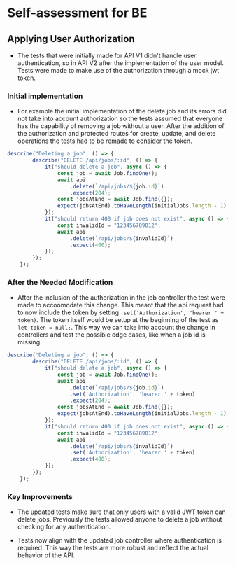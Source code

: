 # Self-assessment for BE

## Applying User Authorization

- The tests that were initially made for API V1 didn't handle user authentication, so in API V2 after the implementation of the user model. Tests were made to make use of the authorization through a mock jwt token.

### Initial implementation

- For example the initial implementation of the delete job and its errors did not take into account authorization so the tests assumed that everyone has the capability of removing a job without a user. After the addition of the authorization and protected routes for create, update, and delete operations the tests had to be remade to consider the token.

```js
describe("Deleting a job", () => {
        describe("DELETE /api/jobs/:id", () => {
            it("should delete a job", async () => {
                const job = await Job.findOne();
                await api
                    .delete(`/api/jobs/${job.id}`)
                    .expect(204);
                const jobsAtEnd = await Job.find({});
                expect(jobsAtEnd).toHaveLength(initialJobs.length - 1);
            });
            it("should return 400 if job does not exist", async () => {
                const invalidId = "123456789012";
                await api
                    .delete(`/api/jobs/${invalidId}`)
                    .expect(400);
            });
        });
    });
```

### After the Needed Modification

- After the inclusion of the authorization in the job controller the test were made to accoomodate this change. This meant that the api request had to now include the token by setting `.set('Authorization', 'bearer ' + token)`. The token itself would be setup at the beginning of the test as `let token = null;`. This way we can take into account the change in controllers and test the possible edge cases, like when a job id is missing.

```js
describe("Deleting a job", () => {
        describe("DELETE /api/jobs/:id", () => {
            it("should delete a job", async () => {
                const job = await Job.findOne();
                await api
                    .delete(`/api/jobs/${job.id}`)
                    .set('Authorization', 'bearer ' + token)
                    .expect(204);
                const jobsAtEnd = await Job.find({});
                expect(jobsAtEnd).toHaveLength(initialJobs.length - 1);
            });
            it("should return 400 if job does not exist", async () => {
                const invalidId = "123456789012";
                await api
                    .delete(`/api/jobs/${invalidId}`)
                    .set('Authorization', 'bearer ' + token)
                    .expect(400);
            });
        });
    });
```

### Key Improvements

- The updated tests make sure that only users with a valid JWT token can delete jobs. Previously the tests allowed anyone to delete a job without checking for any authentication.

- Tests now align with the updated job controller where authentication is required. This way the tests are more robust and reflect the actual behavior of the API.